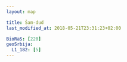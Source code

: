 ```yaml
---
layout: map

title: Šam-dud
last_modified_at: 2018-05-21T23:31:23+02:00

BioRaS: [220]
geoSrbija:
  L1_182: [5]
---
```

